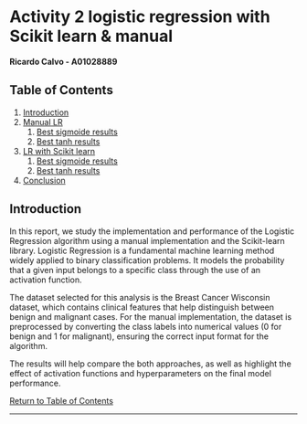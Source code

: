 # Activity 2 logistic regression  with Scikit learn & manual

**Ricardo Calvo - A01028889**

## Table of Contents

1. [Introduction](#introduction)
1. [Manual LR](#manual-lr)
   1. [Best sigmoide results](#best-results-using-sigmoide-distance-metric)
   1. [Best tanh results](#best-results-using-tanh-distance-metric)
2. [LR with Scikit learn](#lr-with-scikit-learn)
   1. [Best sigmoide results](#best-results-using-sigmoide-distance-metric-scikit-learn)
   1. [Best tanh results](#best-results-using-tanh-distance-metric-scikit-learn)
1. [Conclusion](#conclusion)
## Introduction

In this report, we study the implementation and performance of the Logistic Regression algorithm using a manual implementation and the Scikit-learn library. Logistic Regression is a fundamental machine learning method widely applied to binary classification problems. It models the probability that a given input belongs to a specific class through the use of an activation function.

The dataset selected for this analysis is the Breast Cancer Wisconsin dataset, which contains clinical features that help distinguish between benign and malignant cases. For the manual implementation, the dataset is preprocessed by converting the class labels into numerical values (0 for benign and 1 for malignant), ensuring the correct input format for the algorithm.

The results will help compare the both approaches, as well as highlight the effect of activation functions and hyperparameters on the final model performance.

[Return to Table of Contents](#table-of-contents)

 --- 

